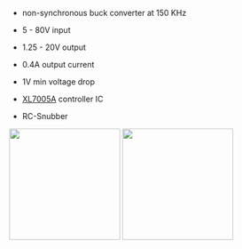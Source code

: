 
* non-synchronous buck converter at 150 KHz
* 5 - 80V input
* 1.25 - 20V output
* 0.4A output current
* 1V min voltage drop

* [XL7005A](https://www.lcsc.com/datasheet/lcsc_datasheet_1811081614_XLSEMI-XL7005A_C50848.pdf) controller IC
* RC-Snubber

<img src="pcb-3d-top.png" width=200 /> <img src="pcb-3d-bot.png" width=200 />

